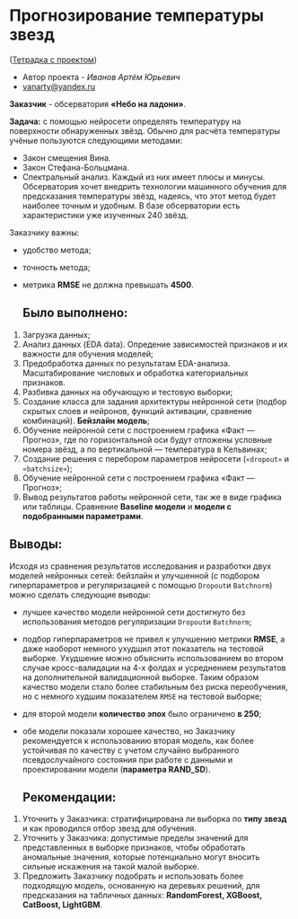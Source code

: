 # Прогнозирование температуры звезд 

([Тетрадка с проектом]([https://pages.github.com/](https://github.com/Vanarty/Yandex-Projects](https://github.com/Vanarty/Yandex-Projects/blob/main/neural_networks/star_temperature_prediction.ipynb))))

* Автор проекта - *Иванов Артём Юрьевич*
* vanarty@yandex.ru

**Заказчик** - обсерватория **«Небо на ладони»**.

**Задача:** c помощью нейросети определять температуру на поверхности обнаруженных звёзд. Обычно для расчёта температуры учёные пользуются следующими методами:
- Закон смещения Вина.
- Закон Стефана-Больцмана.
- Спектральный анализ.
Каждый из них имеет плюсы и минусы. Обсерватория хочет внедрить технологии машинного обучения для предсказания температуры звёзд, надеясь, что этот метод будет наиболее точным и удобным.
В базе обсерватории есть характеристики уже изученных 240 звёзд.

Заказчику важны:

- удобство метода;
- точность метода;
- метрика **RMSE** не должна превышать **4500**.

  ## Было выполнено:
1. Загрузка данных;
2. Анализ данных (EDA data). Опредение зависимостей признаков и их важности для обучения моделей;
3. Предобработка данных по результатам EDA-анализа. Масштабирование числовых и обработка категориальных признаков.
3. Разбивка данных на обучающую и тестовую выборки;
4. Создание класса для задания архитектуры нейронной сети (подбор скрытых слоев и нейронов, функций активации, сравнение комбинаций). **Бейзлайн модель**;
5. Обучение нейронной сети с построением графика «Факт — Прогноз», где по горизонтальной оси будут отложены условные номера звёзд, а по вертикальной — температура в Кельвинах;
6. Создание решения с перебором параметров нейросети (`«dropout»` и `«batchsize»`);
7. Обучение нейронной сети с построением графика «Факт — Прогноз»;
8. Вывод результатов работы нейронной сети, так же в виде графика или таблицы. Сравнение **Baseline модели** и **модели с подобранными параметрами**. 

  ## Выводы:
  Исходя из сравнения результатов исследования и разработки двух моделей нейронных сетей: бейзлайн и улучшенной (с подбором гиперпараметров и регуляризацией с помощью `Dropout`и `Batchnorm`) можно сделать следующие выводы:
- лучшее качество модели нейронной сети достигнуто без использования методов регуляризации `Dropout`и `Batchnorm`;
- подбор гиперпараметров не привел к улучшению метрики **RMSE**, а даже наоборот немного ухудшил этот показатель на тестовой выборке. Ухудшение можно объяснить использованием во втором случае кросс-валидации на 4-х фолдах и усреднением результатов на дополнительной валидационной выборке. Таким образом качество модели стало более стабильным без риска переобучения, но с немного худшим показателем `RMSE` на тестовой выборке;
- для второй модели **количество эпох** было ограничено **в 250**;
- обе модели показали хорошее качество, но Заказчику рекомендуется к использованию вторая модель, как более устойчивая по качеству с учетом случайно выбранного псевдослучайного состояния при работе с данными и проектировании модели (**параметра RAND_SD**).

  ## Рекомендации:
1. Уточнить у Заказчика: стратифицирована ли выборка по **типу звезд** и как проводился отбор звезд для обучения.
2. Уточнить у Заказчика: допустимые пределы значений для представленных в выборке признаков, чтобы обработать аномальные значения, которые потенциально могут вносить сильные искажения на такой малой выборке.
3. Предложить Заказчику подобрать и использовать более подходящую модель, основанную на деревьях решений, для предсказания на табличных данных: **RandomForest, XGBoost, CatBoost, LightGBM**.
